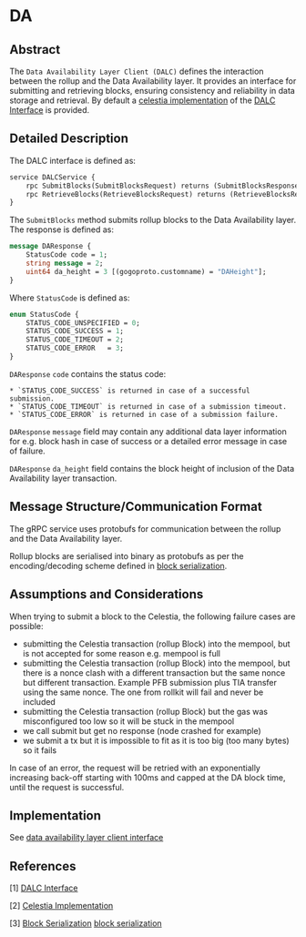 # DA

## Abstract

The `Data Availability Layer Client (DALC)` defines the interaction between the rollup and the Data Availability layer. It provides an interface for submitting and retrieving blocks, ensuring consistency and reliability in data storage and retrieval. By default a [celestia implementation] of the [DALC Interface][data availability layer client interface] is provided.

## Detailed Description

The DALC interface is defined as:

```protobuf
service DALCService {
	rpc SubmitBlocks(SubmitBlocksRequest) returns (SubmitBlocksResponse) {}
	rpc RetrieveBlocks(RetrieveBlocksRequest) returns (RetrieveBlocksResponse) {}
}
```

The `SubmitBlocks` method submits rollup blocks to the Data Availability layer. The response is defined as:

```protobuf
message DAResponse {
	StatusCode code = 1;
	string message = 2;
	uint64 da_height = 3 [(gogoproto.customname) = "DAHeight"];
}
```

Where `StatusCode` is defined as:

```protobuf
enum StatusCode {
	STATUS_CODE_UNSPECIFIED = 0;
	STATUS_CODE_SUCCESS = 1;
	STATUS_CODE_TIMEOUT = 2;
	STATUS_CODE_ERROR   = 3;
}
```

`DAResponse` `code` contains the status code:

    * `STATUS_CODE_SUCCESS` is returned in case of a successful submission.
    * `STATUS_CODE_TIMEOUT` is returned in case of a submission timeout.
    * `STATUS_CODE_ERROR` is returned in case of a submission failure.

`DAResponse` `message` field may contain any additional data layer information for e.g. block hash in case of success or a detailed error message in case of failure.

`DAResponse` `da_height` field contains the block height of inclusion of the Data Availability layer transaction.

## Message Structure/Communication Format

The gRPC service uses protobufs for communication between the rollup and the Data Availability layer.

Rollup blocks are serialised into binary as protobufs as per the encoding/decoding scheme defined in [block serialization].

## Assumptions and Considerations

When trying to submit a block to the Celestia, the following failure cases are possible:

* submitting the Celestia transaction (rollup Block) into the mempool, but is not accepted for some reason e.g. mempool is full
* submitting the Celestia transaction (rollup Block) into the mempool, but there is a nonce clash with a different transaction but the same nonce but different transaction. Example PFB submission plus TIA transfer using the same nonce. The one from rollkit will fail and never be included
* submitting the Celestia transaction (rollup Block) but the gas was misconfigured too low so it will be stuck in the mempool
* we call submit but get no response (node crashed for example)
* we submit a tx but it is impossible to fit as it is too big (too many bytes) so it fails

In case of an error, the request will be retried with an exponentially increasing back-off starting with 100ms and capped at the DA block time, until the request is successful.

## Implementation

See [data availability layer client interface]

## References

[1] [DALC Interface][data availability layer client interface]

[2] [Celestia Implementation][celestia implementation]

[3] [Block Serialization] [block serialization]

[data availability layer client interface]: https://github.com/rollkit/rollkit/blob/v0.11.4/proto/dalc/dalc.proto
[celestia implementation]: https://github.com/rollkit/rollkit/tree/v0.11.4/da/celestia
[block serialization]: https://github.com/rollkit/rollkit/tree/v0.11.4/types/serialization.go

